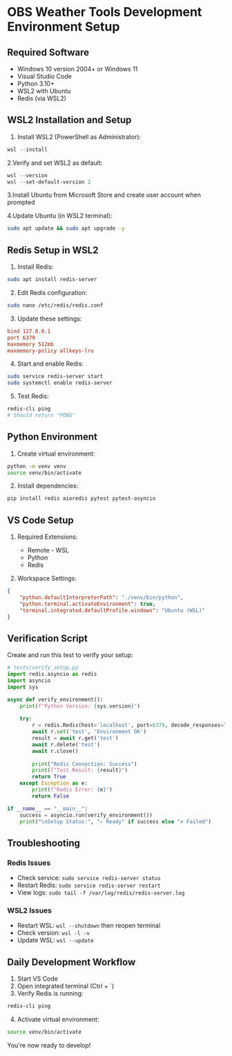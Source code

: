 # OBS Weather Tools Development Environment Setup

## Required Software

- Windows 10 version 2004+ or Windows 11
- Visual Studio Code
- Python 3.10+
- WSL2 with Ubuntu
- Redis (via WSL2)

## WSL2 Installation and Setup

1. Install WSL2 (PowerShell as Administrator):

```powershell
wsl --install
```

2.Verify and set WSL2 as default:

```powershell
wsl --version
wsl --set-default-version 2
```

3.Install Ubuntu from Microsoft Store and create user account when prompted

4.Update Ubuntu (in WSL2 terminal):

```bash
sudo apt update && sudo apt upgrade -y
```

## Redis Setup in WSL2

1. Install Redis:

```bash
sudo apt install redis-server
```

2. Edit Redis configuration:

```bash
sudo nano /etc/redis/redis.conf
```

3. Update these settings:

```conf
bind 127.0.0.1
port 6379
maxmemory 512mb
maxmemory-policy allkeys-lru
```

4. Start and enable Redis:

```bash
sudo service redis-server start
sudo systemctl enable redis-server
```

5. Test Redis:

```bash
redis-cli ping
# Should return "PONG"
```

## Python Environment

1. Create virtual environment:

```bash
python -m venv venv
source venv/bin/activate
```

2. Install dependencies:

```bash
pip install redis aioredis pytest pytest-asyncio
```

## VS Code Setup

1. Required Extensions:
   - Remote - WSL
   - Python
   - Redis

2. Workspace Settings:

```json
{
    "python.defaultInterpreterPath": "./venv/bin/python",
    "python.terminal.activateEnvironment": true,
    "terminal.integrated.defaultProfile.windows": "Ubuntu (WSL)"
}
```

## Verification Script

Create and run this test to verify your setup:

```python
# tests/verify_setup.py
import redis.asyncio as redis
import asyncio
import sys

async def verify_environment():
    print(f"Python Version: {sys.version}")
    
    try:
        r = redis.Redis(host='localhost', port=6379, decode_responses=True)
        await r.set('test', 'Environment OK')
        result = await r.get('test')
        await r.delete('test')
        await r.close()
        
        print("Redis Connection: Success")
        print(f"Test Result: {result}")
        return True
    except Exception as e:
        print(f"Redis Error: {e}")
        return False

if __name__ == "__main__":
    success = asyncio.run(verify_environment())
    print("\nSetup Status:", "✓ Ready" if success else "✗ Failed")
```

## Troubleshooting

### Redis Issues

- Check service: `sudo service redis-server status`
- Restart Redis: `sudo service redis-server restart`
- View logs: `sudo tail -f /var/log/redis/redis-server.log`

### WSL2 Issues

- Restart WSL: `wsl --shutdown` then reopen terminal
- Check version: `wsl -l -v`
- Update WSL: `wsl --update`

## Daily Development Workflow

1. Start VS Code
2. Open integrated terminal (Ctrl + `)
3. Verify Redis is running:

```bash
redis-cli ping
```

4. Activate virtual environment:

```bash
source venv/bin/activate
```

You're now ready to develop!
